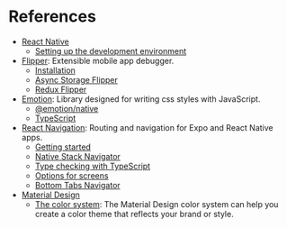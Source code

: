 # References

- [React Native](https://reactnative.dev)
  - [Setting up the development environment](https://reactnative.dev/docs/environment-setup)
- [Flipper](https://fbflipper.com): Extensible mobile app debugger.
  - [Installation](https://fbflipper.com/docs/getting-started/#installation)
  - [Async Storage Flipper](https://github.com/Fausto95/rn-async-storage-flipper)
  - [Redux Flipper](https://github.com/jk-gan/redux-flipper)
- [Emotion](https://emotion.sh/docs/introduction): Library designed for writing css styles with JavaScript.
  - [@emotion/native](https://emotion.sh/docs/@emotion/native)
  - [TypeScript](https://emotion.sh/docs/typescript)
- [React Navigation](https://reactnavigation.org): Routing and navigation for Expo and React Native apps.
  - [Getting started](https://reactnavigation.org/docs/getting-started)
  - [Native Stack Navigator](https://reactnavigation.org/docs/native-stack-navigator)
  - [Type checking with TypeScript](https://reactnavigation.org/docs/typescript)
  - [Options for screens](https://reactnavigation.org/docs/screen-options)
  - [Bottom Tabs Navigator](https://reactnavigation.org/docs/bottom-tab-navigator)
- [Material Design](https://material.io)
  - [The color system](https://material.io/design/color/the-color-system.html): The Material Design color system can help you create a color theme that reflects your brand or style.
